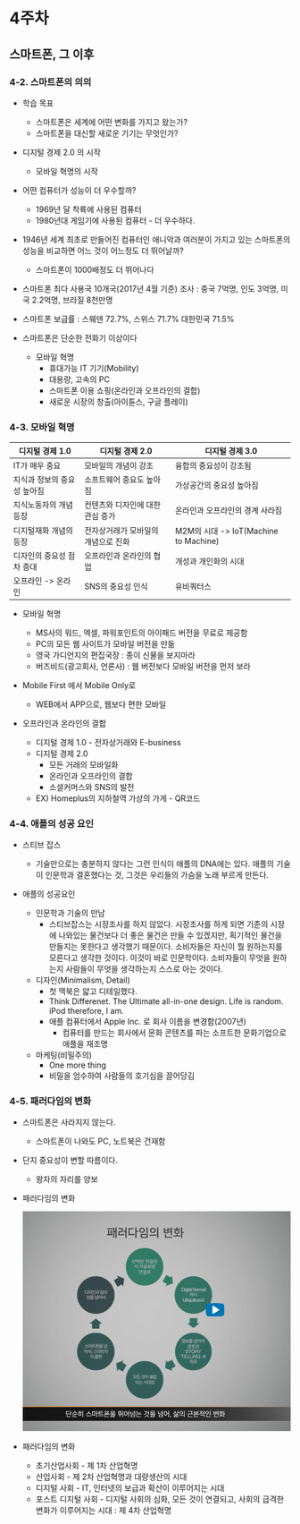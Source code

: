 # 4주차



## 스마트폰, 그 이후



### 4-2. 스마트폰의 의의

- 학습 목표

  - 스마트폰은 세계에 어떤 변화를 가지고 왔는가?
  - 스마트폰을 대신할 새로운 기기는 무엇인가?
- 디지털 경제 2.0 의 시작
  - 모바일 혁명의 시작
- 어떤 컴퓨터가 성능이 더 우수할까?
  - 1969년 달 착륙에 사용된 컴퓨터
  - 1980년대 게임기에 사용된 컴퓨터 -  더 우수하다.
- 1946년 세계 최초로 만들어진 컴퓨터인 애니악과 여러분이 가지고 있는 스마트폰의 성능을 비교하면 어느 것이 어느정도 더 뛰어날까?
  - 스마트폰이 1000배정도 더 뛰어나다

- 스마트폰 최다 사용국 10개국(2017년 4월 기준) 조사 : 중국 7억명, 인도 3억명, 미국 2.2억명, 브라질 8천만명
- 스마트폰 보급률 : 스웨덴 72.7%, 스위스 71.7% 대한민국 71.5%

- 스마트폰은 단순한 전화기 이상이다
  - 모바일 혁명
    - 휴대가능 IT 기기(Mobility)
    - 대용량, 고속의 PC
    - 스마트폰 이용 쇼핑(온라인과 오프라인의 결합)
    - 새로운 시장의 창출(아이튠스, 구글 플레이)

### 4-3. 모바일 혁명

| 디지털 경제 1.0             | 디지털 경제 2.0                     | 디지털 경제 3.0                       |
| --------------------------- | ----------------------------------- | ------------------------------------- |
| IT가 매우 중요              | 모바일의 개념이 강조                | 융합의 중요성이 강조됨                |
| 지식과 정보의 중요성 높아짐 | 소프트웨어 중요도 높아짐            | 가상공간의 중요성 높아짐              |
| 지식노동자의 개념 등장      | 컨텐츠와 디자인에 대한 관심 증가    | 온라인과 오프라인의 경계 사라짐       |
| 디지털재화 개념의 등장      | 전자상거래가 모바일의 개념으로 진화 | M2M의 시대 -> IoT(Machine to Machine) |
| 디자인의 중요성 점차 증대   | 오프라인과 온라인의 협업            | 개성과 개인화의 시대                  |
| 오프라인 -> 온라인          | SNS의 중요성 인식                   | 유비쿼터스                            |

- 모바일 혁명
  - MS사의 워드, 엑셀, 파워포인트의 아이패드 버전을 무료로 제공함
  - PC의 모든 웹 사이트가 모바일 버전을 만듦
  - 영국 가디언지의 편집국장 : 종이 신물을 보지마라
  - 버즈비드(광고회사, 언론사) : 웹 버전보다 모바일 버전을 먼저 보라

- Mobile First 에서 Mobile Only로
  - WEB에서 APP으로, 웹보다 편한 모바일

- 오프라인과 온라인의 결합
  - 디지털 경제 1.0 - 전자상거래와 E-business
  - 디지털 경제 2.0 
    - 모든 거래의 모바일화
    - 온라인과 오프라인의 결합
    - 소셜커머스와 SNS의 발전
  - EX) Homeplus의 지하철역 가상의 가게 - QR코드 

### 4-4. 애플의 성공 요인

- 스티브 잡스
  - 기술만으로는 충분하지 않다는 그런 인식이 애플의 DNA에는 있다. 애플의 기술이 인문학과 결혼했다는 것, 그것은 우리들의 가슴을 노래 부르게 만든다.

- 애플의 성공요인
  - 인문학과 기술의 만남
    - 스티브잡스는 시장조사를 하지 않았다. 시장조사를 하게 되면 기존의 시장에 나와있는 물건보다 더 좋은 물건은 만들 수 있겠지만, 획기적인 물건을 만들지는 못한다고 생각했기 때문이다. 소비자들은 자신이 뭘 원하는지를 모른다고 생각한 것이다. 이것이 바로 인문학이다. 소비자들이 무엇을 원하는지 사람들이 무엇을 생각하는지 스스로 아는 것이다.
  - 디자인(Minimalism, Detail)
    - 첫 맥북은 얇고 디테일했다.
    - Think Differenet. The Ultimate all-in-one design. Life is random. iPod therefore, I am.
    - 애플 컴퓨터에서 Apple Inc. 로 회사 이름을 변경함(2007년)
      - 컴퓨터를 만드는 회사에서 문화 콘텐츠를 파는 소프트한 문화기업으로 애플을 재조명
  - 마케팅(비밀주의)
    - One more thing
    - 비밀을 엄수하여 사람들의 호기심을 끌어당김

### 4-5. 패러다임의 변화

- 스마트폰은 사라지지 않는다.
  - 스마트폰이 나와도 PC, 노트북은 건재함
- 단지 중요성이 변할 따름이다.
  - 왕자의 자리를 양보

- 패러다임의 변화

  ![캡처](md-images/%EC%BA%A1%EC%B2%98-1632124526308.PNG)

- 패러다임의 변화
  - 초기산업사회 - 제 1차 산업혁명
  - 산업사회 - 제 2차 산업혁명과 대량생산의 시대
  - 디지털 사회 - IT, 인터넷의 보급과 확산이 이루어지는 시대
  - 포스트 디지털 사회 - 디지털 사회의 심화, 모든 것이 연결되고, 사회의 급격한 변화가 이루어지는 시대 : 제 4차 산업혁명

